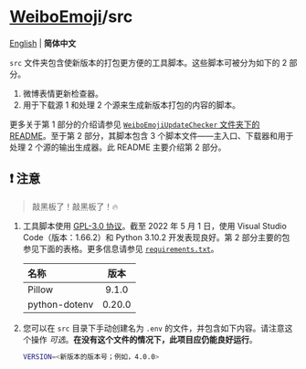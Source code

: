 # [WeiboEmoji](../../..)/src

[English](./README.md) | **简体中文**

`src` 文件夹包含使新版本的打包更方便的工具脚本。这些脚本可被分为如下的 2 部分。

1. 微博表情更新检查器。
2. 用于下载源 1 和处理 2 个源来生成新版本打包的内容的脚本。

更多关于第 1 部分的介绍请参见 [`WeiboEmojiUpdateChecker` 文件夹下的 README](./WeiboEmojiUpdateChecker/README_zhCN.md)。至于第 2 部分，其脚本包含 3 个脚本文件——主入口、下载器和用于处理 2 个源的输出生成器。此 README 主要介绍第 2 部分。

## ❗ 注意

> 敲黑板了！敲黑板了！🔥

1. 工具脚本使用 [GPL-3.0 协议](../LICENSE)。截至 2022 年 5 月 1 日，使用 Visual Studio Code（版本：1.66.2）和 Python 3.10.2 开发表现良好。第 2 部分主要的包参见下面的表格。更多信息请参见 [`requirements.txt`](./requirements.txt)。

   | 名称          |  版本  |
   | :------------ | :----: |
   | Pillow        | 9.1.0  |
   | python-dotenv | 0.20.0 |

2. 您可以在 `src` 目录下手动创建名为 `.env` 的文件，并包含如下内容。请注意这个操作 _可选_。**在没有这个文件的情况下，此项目应仍能良好运行**。

   ```sh
   VERSION=<新版本的版本号；例如，4.0.0>
   ```
